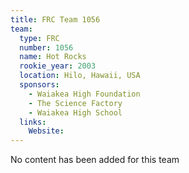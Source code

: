 ```yaml
---
title: FRC Team 1056
team:
  type: FRC
  number: 1056
  name: Hot Rocks
  rookie_year: 2003
  location: Hilo, Hawaii, USA
  sponsors:
    - Waiakea High Foundation
    - The Science Factory
    - Waiakea High School
  links:
    Website: 
---
```

No content has been added for this team